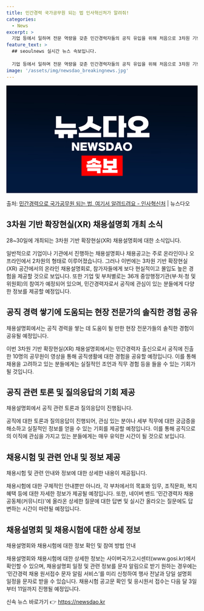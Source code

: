 ```yaml
---
title: 민간경력 국가공무원 되는 법 인사혁신처가 알려줘!
categories:
  - News
excerpt: >
  기업 등에서 일하며 전문 역량을 갖춘 민간경력자들의 공직 유입을 위해 처음으로 3차원 기반 확장 현실(XR)…
feature_text: >
  ## seoulnews 실시간 뉴스 속보입니다.

  기업 등에서 일하며 전문 역량을 갖춘 민간경력자들의 공직 유입을 위해 처음으로 3차원 기반 확장 현실(XR)…
image: '/assets/img/newsdao_breakingnews.jpg'
---
```


![뉴스다오 속보](/assets/img/newsdao_breakingnews.jpg)

<p>출처: <a href="https://newsdao.kr/3862" rel="dofollow">민간경력으로 국가공무원 되는 법, 여기서 알려드려요 - 인사혁신처</a> | 뉴스다오</p>

<h2 data-ke-size="size26">3차원 기반 확장현실(XR) 채용설명회 개최 소식</h2>
<p data-ke-size="size16">28~30일에 개최되는 3차원 기반 확장현실(XR) 채용설명회에 대한 소식입니다.</p>
일반적으로 기업이나 기관에서 진행하는 채용설명회나 채용공고는 주로 온라인이나 오프라인에서 2차원의 형태로 이루어졌습니다. 그러나 이번에는 3차원 기반 확장현실(XR) 공간에서의 온라인 채용설명회로, 참가자들에게 보다 현실적이고 몰입도 높은 경험을 제공할 것으로 보입니다. 또한 기업 및 부처별로는 36개 중앙행정기관(부·처·청 및 위원회)의 참여가 예정되어 있으며, 민간경력자로서 공직에 관심이 있는 분들에게 다양한 정보를 제공할 예정입니다.

<h2 data-ke-size="size26">공직 경력 쌓기에 도움되는 현장 전문가의 솔직한 경험 공유</h2>
<p data-ke-size="size16">채용설명회에서는 공직 경력을 쌓는 데 도움이 될 만한 현장 전문가들의 솔직한 경험이 공유될 예정입니다. </p>
이번 3차원 기반 확장현실(XR) 채용설명회에서는 민간경력자 출신으로서 공직에 진출한 10명의 공무원이 영상을 통해 공직생활에 대한 경험을 공유할 예정입니다. 이를 통해 채용을 고려하고 있는 분들에게는 실질적인 조언과 직무 경험 등을 들을 수 있는 기회가 될 것입니다.

<h2 data-ke-size="size26">공직 관련 토론 및 질의응답의 기회 제공</h2>
<p data-ke-size="size16">채용설명회에서 공직 관련 토론과 질의응답이 진행됩니다.</p>
공직에 대한 토론과 질의응답이 진행되어, 관심 있는 분야나 세부 직무에 대한 궁금증을 해소하고 실질적인 정보를 얻을 수 있는 기회를 제공할 예정입니다. 이를 통해 공직으로의 이직에 관심을 가지고 있는 분들에게는 매우 유익한 시간이 될 것으로 보입니다.

<h2 data-ke-size="size26">채용시험 및 관련 안내 및 정보 제공</h2>
<p data-ke-size="size16">채용시험 및 관련 안내와 정보에 대한 상세한 내용이 제공됩니다.</p>
채용시험에 대한 구체적인 안내뿐만 아니라, 각 부처에서의 목표와 임무, 조직문화, 복지혜택 등에 대한 자세한 정보가 제공될 예정입니다. 또한, 네이버 밴드 '민간경력자 채용 공동체(커뮤니티)'에 올라온 상세한 질문에 대한 답변 및 실시간 올라오는 질문에도 답변하는 시간이 마련될 예정입니다.

<h2 data-ke-size="size26">채용설명회 및 채용시험에 대한 상세 정보</h2>
<p data-ke-size="size16">채용설명회와 채용시험에 대한 정보 확인 및 참여 방법 안내</p>
채용설명회와 채용시험에 대한 상세한 정보는 사이버국가고시센터(www.gosi.kr)에서 확인할 수 있으며, 채용설명회 일정 및 관련 정보를 문자 알림으로 받기 원하는 경우에는 ‘민간경력 채용 원서접수 문자 알림 서비스’를 미리 신청하여 행사 전날과 당일 설명회 일정을 문자로 받을 수 있습니다. 채용시험 공고문 확인 및 응시원서 접수는 다음 달 3일부터 11일까지 진행될 예정입니다. 

신속 뉴스 바로가기 👉 <a href="https://newsdao.kr" rel="dofollow">https://newsdao.kr</a>



